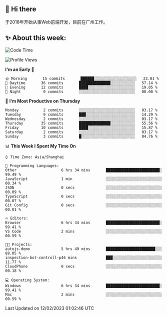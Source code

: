 ## 👋 Hi there

于2018年开始从事Web前端开发，目前在广州工作。

<!--![](https://github-readme-stats.vercel.app/api?username=fxpixels&theme=graywhite&hide_border=true)
![](https://github-readme-stats.vercel.app/api/top-langs/?username=fxpixels&hide_border=true&layout=compact)
-->
<!--
<img src="https://github-readme-stats.vercel.app/api?username=fxpixels&theme=graywhite&hide_border=true" width="500" alt=""/>
<img src="https://github-readme-stats.vercel.app/api/top-langs/?username=fxpixels&hide_border=true&layout=compact" width="300" alt=""/>
-->
## ✨ About this week:
<!--START_SECTION:waka-->
![Code Time](http://img.shields.io/badge/Code%20Time-3%2C362%20hrs%2041%20mins-blue)

![Profile Views](http://img.shields.io/badge/Profile%20Views-0-blue)

**I'm an Early 🐤** 

```text
🌞 Morning       15 commits       ██████░░░░░░░░░░░░░░░░░░░   23.81 % 
🌆 Daytime       36 commits       ██████████████░░░░░░░░░░░   57.14 % 
🌃 Evening       12 commits       ████░░░░░░░░░░░░░░░░░░░░░   19.05 % 
🌙 Night          0 commits       ░░░░░░░░░░░░░░░░░░░░░░░░░   00.00 % 

```
📅 **I'm Most Productive on Thursday** 

```text
Monday           2 commits       ░░░░░░░░░░░░░░░░░░░░░░░░░   03.17 % 
Tuesday          9 commits       ███░░░░░░░░░░░░░░░░░░░░░░   14.29 % 
Wednesday        2 commits       ░░░░░░░░░░░░░░░░░░░░░░░░░   03.17 % 
Thursday        35 commits       ██████████████░░░░░░░░░░░   55.56 % 
Friday          10 commits       ████░░░░░░░░░░░░░░░░░░░░░   15.87 % 
Saturday         2 commits       ░░░░░░░░░░░░░░░░░░░░░░░░░   03.17 % 
Sunday           3 commits       █░░░░░░░░░░░░░░░░░░░░░░░░   04.76 % 

```


📊 **This Week I Spent My Time On** 

```text
⌚︎ Time Zone: Asia/Shanghai

💬 Programming Languages: 
Other                    6 hrs 34 mins       ████████████████████████░   99.49 % 
JavaScript               1 min               ░░░░░░░░░░░░░░░░░░░░░░░░░   00.34 % 
JSON                     0 secs              ░░░░░░░░░░░░░░░░░░░░░░░░░   00.09 % 
TypeScript               0 secs              ░░░░░░░░░░░░░░░░░░░░░░░░░   00.07 % 
Git Config               0 secs              ░░░░░░░░░░░░░░░░░░░░░░░░░   00.01 % 

🔥 Editors: 
Browser                  6 hrs 34 mins       ████████████████████████░   99.41 % 
VS Code                  2 mins              ░░░░░░░░░░░░░░░░░░░░░░░░░   00.59 % 

🐱‍💻 Projects: 
autojs-demo              5 hrs 49 mins       ██████████████████████░░░   88.05 % 
inspection-bot-controll-p46 mins             ███░░░░░░░░░░░░░░░░░░░░░░   11.77 % 
CloudPhone               0 secs              ░░░░░░░░░░░░░░░░░░░░░░░░░   00.18 % 

💻 Operating System: 
Windows                  6 hrs 34 mins       ████████████████████████░   99.41 % 
Mac                      2 mins              ░░░░░░░░░░░░░░░░░░░░░░░░░   00.59 % 

```


 Last Updated on 12/02/2023 01:02:46 UTC
<!--END_SECTION:waka-->

<!-- ![Visitor Badge](https://visitor-badge.laobi.icu/badge?page_id=fxpixels) -->

<!--
**FxPixels/FxPixels** is a ✨ _special_ ✨ repository because its `README.md` (this file) appears on your GitHub profile.

Here are some ideas to get you started:

- 🔭 I’m currently working on ...
- 🌱 I’m currently learning ...
- 👯 I’m looking to collaborate on ...
- 🤔 I’m looking for help with ...
- 💬 Ask me about ...
- 📫 How to reach me: ...
- 😄 Pronouns: ...
- ⚡ Fun fact: ...
-->
